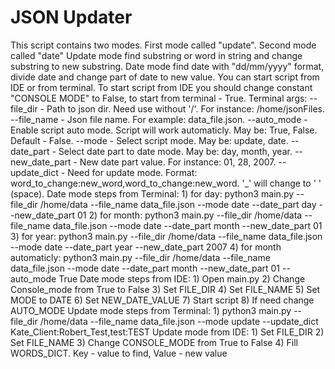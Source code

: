 # JSON Updater
This script contains two modes. First mode called "update". Second mode called "date" 
Update mode find substring or word in string and change substring to new substring.
Date mode find date with "dd/mm/yyyy" format, divide date and change part of date to new value.
You can start script from IDE or from terminal. To start script from IDE you should change constant "CONSOLE MODE" to False, to start from terminal - True.
    Terminal args:
        --file_dir - Path to json dir. Need use without '/'. For instance: /home/jsonFiles.
        --file_name - Json file name. For example: data_file.json.
        --auto_mode - Enable script auto mode. Script will work automaticly. May be: True, False. Default - False.
        --mode - Select script mode. May be: update, date.
        --date_part - Select date part to date mode. May be: day, month, year.
        --new_date_part - New date part value. For instance: 01, 28, 2007.
        --update_dict - Need for update mode. Format: word_to_change:new_word,word_to_change:new_word. '_' will change to ' ' (space).
    Date mode steps from Terminal:
        1) for day: python3 main.py --file_dir /home/data --file_name data_file.json --mode date --date_part day --new_date_part 01
        2) for month: python3 main.py --file_dir /home/data --file_name data_file.json --mode date --date_part month --new_date_part 01
        3) for year: python3 main.py --file_dir /home/data --file_name data_file.json --mode date --date_part year --new_date_part 2007
        4) for month automaticly: python3 main.py --file_dir /home/data --file_name data_file.json --mode date --date_part month --new_date_part 01 --auto_mode True
    Date mode steps from IDE:
        1) Open main.py 
        2) Change Console_mode from True to False
        3) Set FILE_DIR 
        4) Set FILE_NAME
        5) Set MODE to DATE 
        6) Set NEW_DATE_VALUE
        7) Start script
        8) If need change AUTO_MODE
    Update mode steps from Terminal:
        1) python3 main.py --file_dir /home/data --file_name data_file.json --mode update --update_dict Kate_Client:Robert_Test,test:TEST
    Update mode from IDE:
        1) Set FILE_DIR
        2) Set FILE_NAME
        3) Change CONSOLE_MODE from True to False
        4) Fill WORDS_DICT. Key - value to find, Value - new value

